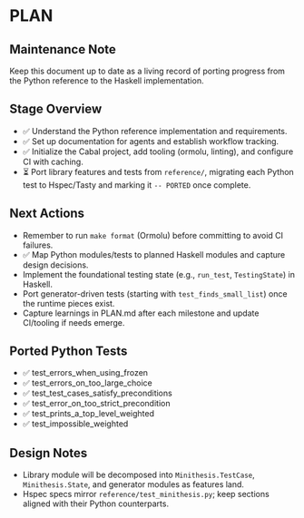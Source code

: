# PLAN

## Maintenance Note
Keep this document up to date as a living record of porting progress from the Python reference to the Haskell implementation.

## Stage Overview
- ✅ Understand the Python reference implementation and requirements.
- ✅ Set up documentation for agents and establish workflow tracking.
- ✅ Initialize the Cabal project, add tooling (ormolu, linting), and configure CI with caching.
- ⏳ Port library features and tests from `reference/`, migrating each Python test to Hspec/Tasty and marking it `-- PORTED` once complete.

## Next Actions
- Remember to run `make format` (Ormolu) before committing to avoid CI failures.
- ✅ Map Python modules/tests to planned Haskell modules and capture design decisions.
- Implement the foundational testing state (e.g., `run_test`, `TestingState`) in Haskell.
- Port generator-driven tests (starting with `test_finds_small_list`) once the runtime pieces exist.
- Capture learnings in PLAN.md after each milestone and update CI/tooling if needs emerge.


## Ported Python Tests
- ✅ test_errors_when_using_frozen
- ✅ test_errors_on_too_large_choice
- ✅ test_test_cases_satisfy_preconditions
- ✅ test_error_on_too_strict_precondition
 - ✅ test_prints_a_top_level_weighted
 - ✅ test_impossible_weighted

## Design Notes
- Library module will be decomposed into `Minithesis.TestCase`, `Minithesis.State`, and generator modules as features land.
- Hspec specs mirror `reference/test_minithesis.py`; keep sections aligned with their Python counterparts.
